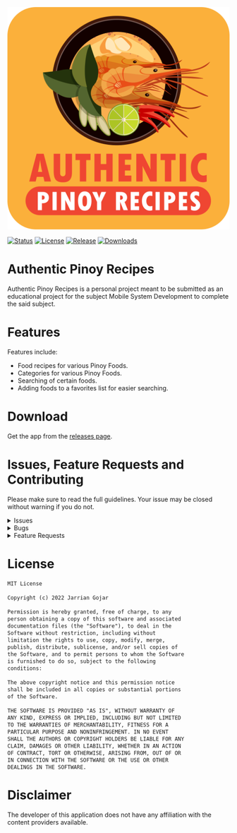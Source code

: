 ![app icon](./assets/icon.png)

[![Status](https://img.shields.io/badge/status-stable-blue.svg)](https://github.com/godkingjay/Authentic-Pinoy-Recipes-App/tree/master)
[![License](https://img.shields.io/badge/License-MIT%20or%20Apache%202-green.svg)](https://github.com/godkingjay/Authentic-Pinoy-Recipes-App/tree/master)
[![Release](https://img.shields.io/github/release/godkingjay/Authentic-Pinoy-Recipes-App.svg?maxAge=3600&label=download)](https://github.com/godkingjay/Authentic-Pinoy-Recipes-App/releases/latest)
[![Downloads](https://img.shields.io/github/downloads/godkingjay/Authentic-Pinoy-Recipes-App/total?style=flat-square)](https://github.com/godkingjay/Authentic-Pinoy-Recipes-App/releases/latest)

# Authentic Pinoy Recipes

Authentic Pinoy Recipes is a personal project meant to be submitted as an educational project for the subject Mobile System Development to complete the said subject.

# Features

Features include:

* Food recipes for various Pinoy Foods.
* Categories for various Pinoy Foods.
* Searching of certain foods.
* Adding foods to a favorites list for easier searching.

# Download
Get the app from the [releases page](https://github.com/godkingjay/Authentic-Pinoy-Recipes-App/releases).

# Issues, Feature Requests and Contributing

Please make sure to read the full guidelines. Your issue may be closed without warning if you do not.

<details><summary>Issues</summary>

1. **Before reporting a new issue, take a look at the already opened [issues](https://github.com/godkingjay/Authentic-Pinoy-Recipes-App/issues).**

</details>

<details><summary>Bugs</summary>

* Include version (More → About → Version)
 * If not latest, try updating, it may have already been solved
* Include steps to reproduce (if not obvious from description)
* Include screenshot (if needed)
* If it could be device-dependent, try reproducing on another device (if possible)
* Don't group unrelated requests into one issue

</details>

<details><summary>Feature Requests</summary>

* Write a detailed issue, explaining what it should do or how. Avoid writing just "like X app does"
* Include screenshot (if needed)

</details>

# License

    MIT License

    Copyright (c) 2022 Jarrian Gojar

    Permission is hereby granted, free of charge, to any
    person obtaining a copy of this software and associated
    documentation files (the "Software"), to deal in the
    Software without restriction, including without
    limitation the rights to use, copy, modify, merge,
    publish, distribute, sublicense, and/or sell copies of
    the Software, and to permit persons to whom the Software
    is furnished to do so, subject to the following
    conditions:

    The above copyright notice and this permission notice
    shall be included in all copies or substantial portions
    of the Software.

    THE SOFTWARE IS PROVIDED "AS IS", WITHOUT WARRANTY OF
    ANY KIND, EXPRESS OR IMPLIED, INCLUDING BUT NOT LIMITED
    TO THE WARRANTIES OF MERCHANTABILITY, FITNESS FOR A
    PARTICULAR PURPOSE AND NONINFRINGEMENT. IN NO EVENT
    SHALL THE AUTHORS OR COPYRIGHT HOLDERS BE LIABLE FOR ANY
    CLAIM, DAMAGES OR OTHER LIABILITY, WHETHER IN AN ACTION
    OF CONTRACT, TORT OR OTHERWISE, ARISING FROM, OUT OF OR
    IN CONNECTION WITH THE SOFTWARE OR THE USE OR OTHER
    DEALINGS IN THE SOFTWARE.

# Disclaimer

The developer of this application does not have any affiliation with the content providers available.
